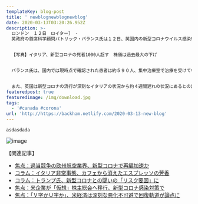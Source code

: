 ```yaml
---
templateKey: blog-post
title: ' newblognewblognewblog'
date: 2020-03-13T03:20:26.952Z
description: >-
  ロンドン　１２日　ロイター］ -
  英政府の首席科学顧問パトリック・バランス氏は１２日、英国内の新型コロナウイルス感染総数が現時点で最大１万人に達している公算が大きいとの認識を示した。


  【写真】イタリア、新型コロナの死者1000人超す　株価は過去最大の下げ


  バランス氏は、国内では現時点で確認された患者は約５９０人、集中治療室で治療を受けているのは２０人超とした上で、「これを基に実際の総数を算出すれば５０００─１万人が感染している公算が大きい」と述べた。


  また、英国は新型コロナの流行が深刻なイタリアの状況から約４週間遅れの状況にあるとの認識を示した。
featuredpost: true
featuredimage: /img/download.jpg
tags:
  - '#canada #corona'
url: 'http://https://backham.netlify.com/2020-03-13-new-blog'
---
```



```
asdasdada
```

![image](/img/download.jpg "image")

【関連記事】

* [焦点：過当競争の欧州航空業界、新型コロナで再編加速か](https://rdsig.yahoo.co.jp/media/news/rd_tool/reut/articles/cn/RV=1/RE=1585279288/RH=cmRzaWcueWFob28uY28uanA-/RB=/RU=aHR0cHM6Ly9qcC5yZXV0ZXJzLmNvbS9hcnRpY2xlL2FpcmxpbmUtZXVyb3BlLWlkSlBLQk4yMFgwVEk_cnBjPTEyMg--/RS=%5EADAAY.8wqvdOYQvu6DNChn3SA4FEd4-;_ylt=A7dPiqQ4_GpeRQkAHYcBl.Z7;_ylu=X3oDMWFvZTdkMG9qBHBvcwMxBHJsX3RpdGxlA.eEpueCue.8mumBjuW9k.ertuS6ieOBruasp.W3nuiIquepuualreeVjOOAgeaWsOWei.OCs.ODreODiuOBp.WGjee3qOWKoOmAn.OBiwRybF91cmwDaHR0cHM6Ly9qcC5yZXV0ZXJzLmNvbS9hcnRpY2xlL2FpcmxpbmUtZXVyb3BlLWlkSlBLQk4yMFgwVEk_cnBjPTEyMgRzZWMDcmVsYXRlZARzbGsDcGMEdGl0bGUD6Iux44CB5paw5Z6L44Kz44Ot44OK5oSf5p.T6ICF44Gv5pyA5aSnMeS4h.S6uuOBruWPr.iDveaAp..8neaUv.W6nOmmluW4reenkeWtpumhp.WVjwR1cmwDaHR0cHM6Ly9oZWFkbGluZXMueWFob28uY28uanAvaGw_YT0yMDIwMDMxMy0wMDAwMDAxMi1yZXV0LWNu)
* [コラム：イタリア非常事態、カフェから消えたエスプレッソの芳香](https://rdsig.yahoo.co.jp/media/news/rd_tool/reut/articles/cn/RV=1/RE=1585279288/RH=cmRzaWcueWFob28uY28uanA-/RB=/RU=aHR0cHM6Ly9qcC5yZXV0ZXJzLmNvbS9hcnRpY2xlL2JyZWFraW5ndmlld3MtaXRhbHktZGFpbHlsaWZlLWlkSlBLQk4yMFowSUg_cnBjPTEyMg--/RS=%5EADAwhQY03ZxOR2bhQbx963Ko4lmtSk-;_ylt=A7dPiqQ4_GpeRQkAHocBl.Z7;_ylu=X3oDMWJqZ2FucXBtBHBvcwMyBHJsX3RpdGxlA.OCs.ODqeODoO.8muOCpOOCv.ODquOCoumdnuW4uOS6i.aFi.OAgeOCq.ODleOCp.OBi.OCiea2iOOBiOOBn.OCqOOCueODl.ODrOODg.OCveOBruiKs.mmmQRybF91cmwDaHR0cHM6Ly9qcC5yZXV0ZXJzLmNvbS9hcnRpY2xlL2JyZWFraW5ndmlld3MtaXRhbHktZGFpbHlsaWZlLWlkSlBLQk4yMFowSUg_cnBjPTEyMgRzZWMDcmVsYXRlZARzbGsDcGMEdGl0bGUD6Iux44CB5paw5Z6L44Kz44Ot44OK5oSf5p.T6ICF44Gv5pyA5aSnMeS4h.S6uuOBruWPr.iDveaAp..8neaUv.W6nOmmluW4reenkeWtpumhp.WVjwR1cmwDaHR0cHM6Ly9oZWFkbGluZXMueWFob28uY28uanAvaGw_YT0yMDIwMDMxMy0wMDAwMDAxMi1yZXV0LWNu)
* [コラム：トランプ氏、新型コロナとの闘いの「リスク要因」に](https://rdsig.yahoo.co.jp/media/news/rd_tool/reut/articles/cn/RV=1/RE=1585279288/RH=cmRzaWcueWFob28uY28uanA-/RB=/RU=aHR0cHM6Ly9qcC5yZXV0ZXJzLmNvbS9hcnRpY2xlL3RydW1wLWNvcm9uYXZpcnVzLWJyZWFraW5ndmlld3MtaWRKUEtCTjIwWjBNVD9ycGM9MTIy/RS=%5EADABqQ.1RzQc8ubsP6RgurYhwwKwow-;_ylt=A7dPiqQ4_GpeRQkAH4cBl.Z7;_ylu=X3oDMWJmNWo0ZjBrBHBvcwMzBHJsX3RpdGxlA.OCs.ODqeODoO.8muODiOODqeODs.ODl.awj.OAgeaWsOWei.OCs.ODreODiuOBqOOBrumXmOOBhOOBruOAjOODquOCueOCr.imgeWboOOAjeOBqwRybF91cmwDaHR0cHM6Ly9qcC5yZXV0ZXJzLmNvbS9hcnRpY2xlL3RydW1wLWNvcm9uYXZpcnVzLWJyZWFraW5ndmlld3MtaWRKUEtCTjIwWjBNVD9ycGM9MTIyBHNlYwNyZWxhdGVkBHNsawNwYwR0aXRsZQPoi7HjgIHmlrDlnovjgrPjg63jg4rmhJ_mn5PogIXjga_mnIDlpKcx5LiH5Lq644Gu5Y.v6IO95oCn77yd5pS_5bqc6aaW5bit56eR5a2m6aGn5ZWPBHVybANodHRwczovL2hlYWRsaW5lcy55YWhvby5jby5qcC9obD9hPTIwMjAwMzEzLTAwMDAwMDEyLXJldXQtY24-)
* [焦点：米企業が「仮想」株主総会へ移行、新型コロナ感染対策で](https://rdsig.yahoo.co.jp/media/news/rd_tool/reut/articles/cn/RV=1/RE=1585279288/RH=cmRzaWcueWFob28uY28uanA-/RB=/RU=aHR0cHM6Ly9qcC5yZXV0ZXJzLmNvbS9hcnRpY2xlL3VzLWNvbXBhbnktbWVldGluZy1pZEpQS0JOMjBaMDc4P3JwYz0xMjI-/RS=%5EADAMHJPOWuJLw27wZKCKJ.sSVulPb4-;_ylt=A7dPiqQ4_GpeRQkAIIcBl.Z7;_ylu=X3oDMWI1Y2JhM2ZpBHBvcwM0BHJsX3RpdGxlA.eEpueCue.8muexs.S8gealreOBjOOAjOS7ruaDs.OAjeagquS4u.e3j.S8muOBuOenu.ihjOOAgeaWsOWei.OCs.ODreODiuaEn.afk.WvvuetluOBpwRybF91cmwDaHR0cHM6Ly9qcC5yZXV0ZXJzLmNvbS9hcnRpY2xlL3VzLWNvbXBhbnktbWVldGluZy1pZEpQS0JOMjBaMDc4P3JwYz0xMjIEc2VjA3JlbGF0ZWQEc2xrA3BjBHRpdGxlA.iLseOAgeaWsOWei.OCs.ODreODiuaEn.afk.iAheOBr.acgOWkpzHkuIfkurrjga7lj6_og73mgKfvvJ3mlL_lupzpppbluK3np5HlrabpoafllY8EdXJsA2h0dHBzOi8vaGVhZGxpbmVzLnlhaG9vLmNvLmpwL2hsP2E9MjAyMDAzMTMtMDAwMDAwMTItcmV1dC1jbg--)
* [焦点：「Ｖ字かＵ字か」、米経済は深刻な悪化不可避で回復軌道が論点に](https://rdsig.yahoo.co.jp/media/news/rd_tool/reut/articles/cn/RV=1/RE=1585279288/RH=cmRzaWcueWFob28uY28uanA-/RB=/RU=aHR0cHM6Ly9qcC5yZXV0ZXJzLmNvbS9hcnRpY2xlL2Nvcm9uYXZpcnVzLXNoaWZ0cy11cy1yZWNlc3Npb24tZGViYXRlLWlkSlBLQk4yMFowOVM_cnBjPTEyMg--/RS=%5EADA0r2RYS3DicnCRkkMaxz46y8LJxM-;_ylt=A7dPiqQ4_GpeRQkAIYcBl.Z7;_ylu=X3oDMWM1NDMyNDJpBHBvcwM1BHJsX3RpdGxlA.eEpueCue.8muOAjO.8tuWtl.OBi..8teWtl.OBi.OAjeOAgeexs.e1jOa4iOOBr.a3seWIu.OBquaCquWMluS4jeWPr.mBv.OBp.WbnuW.qei7jOmBk.OBjOirlueCueOBqwRybF91cmwDaHR0cHM6Ly9qcC5yZXV0ZXJzLmNvbS9hcnRpY2xlL2Nvcm9uYXZpcnVzLXNoaWZ0cy11cy1yZWNlc3Npb24tZGViYXRlLWlkSlBLQk4yMFowOVM_cnBjPTEyMgRzZWMDcmVsYXRlZARzbGsDcGMEdGl0bGUD6Iux44CB5paw5Z6L44Kz44Ot44OK5oSf5p.T6ICF44Gv5pyA5aSnMeS4h.S6uuOBruWPr.iDveaAp..8neaUv.W6nOmmluW4reenkeWtpumhp.WVjwR1cmwDaHR0cHM6Ly9oZWFkbGluZXMueWFob28uY28uanAvaGw_YT0yMDIwMDMxMy0wMDAwMDAxMi1yZXV0LWNu)
